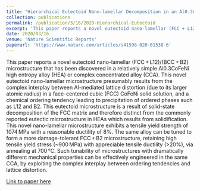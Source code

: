 ```yaml
---
title: "Hierarchical Eutectoid Nano-lamellar Decomposition in an Al0.3CoFeNi Complex Concentrated Alloy"
collection: publications
permalink: /publication/3/16/2020-Hierarchical-Eutectoid
excerpt: 'This paper reports a novel eutectoid nano-lamellar (FCC + L12)/(BCC + B2) microstructure that has been discovered in a relatively simple Al0.3CoFeNi high entropy alloy (HEA) or complex concentrated alloy (CCA). This novel eutectoid nano-lamellar microstructure presumably results from the complex interplay between Al-mediated lattice distortion (due to its larger atomic radius) in a face-centered cubic (FCC) CoFeNi solid solution, and a chemical ordering tendency leading to precipitation of ordered phases such as L12 and B2. This eutectoid microstructure is a result of solid-state decomposition of the FCC matrix and therefore distinct from the commonly reported eutectic microstructure in HEAs which results from solidification. This novel nano-lamellar microstructure exhibits a tensile yield strength of 1074 MPa with a reasonable ductility of 8%. The same alloy can be tuned to form a more damage-tolerant FCC + B2 microstructure, retaining high tensile yield stress (~900 MPa) with appreciable tensile ductility (>20%), via annealing at 700 °C. Such tunability of microstructures with dramatically different mechanical properties can be effectively engineered in the same CCA, by exploiting the complex interplay between ordering tendencies and lattice distortion.'
date: 2020/03/16
venue: 'Nature Scientific Reports'
paperurl: 'https://www.nature.com/articles/s41598-020-61538-6'
---
```

This paper reports a novel eutectoid nano-lamellar (FCC + L12)/(BCC + B2) microstructure that has been discovered in a relatively simple Al0.3CoFeNi high entropy alloy (HEA) or complex concentrated alloy (CCA). This novel eutectoid nano-lamellar microstructure presumably results from the complex interplay between Al-mediated lattice distortion (due to its larger atomic radius) in a face-centered cubic (FCC) CoFeNi solid solution, and a chemical ordering tendency leading to precipitation of ordered phases such as L12 and B2. This eutectoid microstructure is a result of solid-state decomposition of the FCC matrix and therefore distinct from the commonly reported eutectic microstructure in HEAs which results from solidification. This novel nano-lamellar microstructure exhibits a tensile yield strength of 1074 MPa with a reasonable ductility of 8%. The same alloy can be tuned to form a more damage-tolerant FCC + B2 microstructure, retaining high tensile yield stress (~900 MPa) with appreciable tensile ductility (>20%), via annealing at 700 °C. Such tunability of microstructures with dramatically different mechanical properties can be effectively engineered in the same CCA, by exploiting the complex interplay between ordering tendencies and lattice distortion.

[Link to paper here](https://www.nature.com/articles/s41598-020-61538-6)
